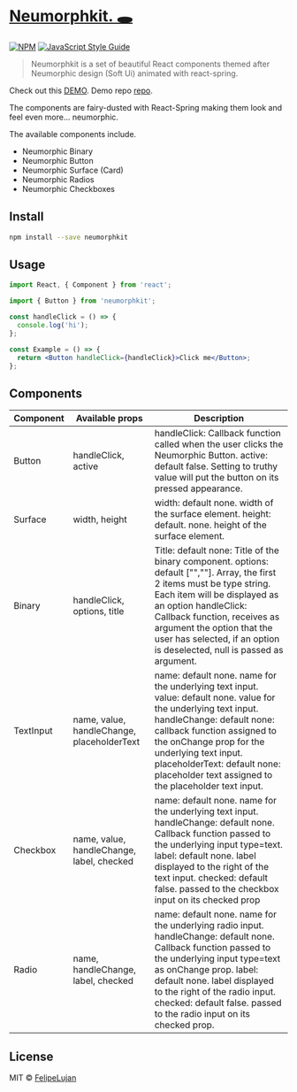 # [Neumorphkit. 🕳](https://neu.felipelujan.com)

[![NPM](https://img.shields.io/npm/v/neumorphkit.svg)](https://www.npmjs.com/package/neumorphkit) [![JavaScript Style Guide](https://img.shields.io/badge/code_style-standard-brightgreen.svg)](https://standardjs.com)

> Neumorphkit is a set of beautiful React components themed after Neumorphic design (Soft Ui) animated with react-spring.

Check out this [DEMO](https://neu.felipelujan.com).
Demo repo [repo](https://github.com/FelipeLujan/neumorphkit-example).

The components are fairy-dusted with React-Spring making them look and feel even more... neumorphic.

The available components include.

- Neumorphic Binary
- Neumorphic Button
- Neumorphic Surface (Card)
- Neumorphic Radios
- Neumorphic Checkboxes

## Install

```bash
npm install --save neumorphkit
```

## Usage

```jsx
import React, { Component } from 'react';

import { Button } from 'neumorphkit';

const handleClick = () => {
  console.log('hi');
};

const Example = () => {
  return <Button handleClick={handleClick}>Click me</Button>;
};
```

## Components

| Component | Available props                            | Description                                                                                                                                                                                                                                                                                                              |
| --------- | ------------------------------------------ | ------------------------------------------------------------------------------------------------------------------------------------------------------------------------------------------------------------------------------------------------------------------------------------------------------------------------ |
| Button    | handleClick, active                        | handleClick: Callback function called when the user clicks the Neumorphic Button. active: default false. Setting to truthy value will put the button on its pressed appearance.                                                                                                                                          |
| Surface   | width, height                              | width: default none. width of the surface element. height: default. none. height of the surface element.                                                                                                                                                                                                                 |
| Binary    | handleClick, options, title                | Title: default none: Title of the binary component. options: default ["",""]. Array, the first 2 items must be type string. Each item will be displayed as an option handleClick: Callback function, receives as argument the option that the user has selected, if an option is deselected, null is passed as argument. |
| TextInput | name, value, handleChange, placeholderText | name: default none. name for the underlying text input. value: default none. value for the underlying text input. handleChange: default none: callback function assigned to the onChange prop for the underlying text input. placeholderText: default none: placeholder text assigned to the placeholder text input.     |
| Checkbox  | name, value, handleChange, label, checked  | name: default none. name for the underlying text input. handleChange: default none. Callback function passed to the underlying input type=text. label: default none. label displayed to the right of the text input. checked: default false. passed to the checkbox input on its checked prop                            |
| Radio     | name, handleChange, label, checked         | name: default none. name for the underlying radio input. handleChange: default none. Callback function passed to the underlying input type=text as onChange prop. label: default none. label displayed to the right of the radio input. checked: default false. passed to the radio input on its checked prop.           |

## License

MIT © [FelipeLujan](https://github.com/FelipeLujan)
